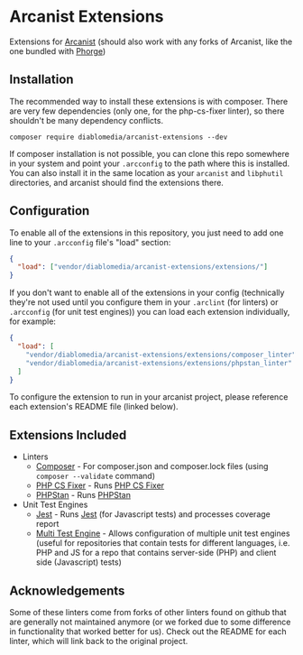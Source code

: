 # Arcanist Extensions

Extensions for [Arcanist](https://github.com/phacility/arcanist) (should also work with any forks of Arcanist, like the one bundled with [Phorge](https://github.com/phorgeit/arcanist))

## Installation

The recommended way to install these extensions is with composer. There are very few dependencies (only one, for the php-cs-fixer linter), so there shouldn't be many dependency conflicts.

`composer require diablomedia/arcanist-extensions --dev`

If composer installation is not possible, you can clone this repo somewhere in your system and point your `.arcconfig` to the path where this is installed. You can also install it in the same location as your `arcanist` and `libphutil` directories, and arcanist should find the extensions there.

## Configuration

To enable all of the extensions in this repository, you just need to add one line to your `.arcconfig` file's "load" section:

```json
{
  "load": ["vendor/diablomedia/arcanist-extensions/extensions/"]
}
```

If you don't want to enable all of the extensions in your config (technically they're not used until you configure them in your `.arclint` (for linters) or `.arcconfig` (for unit test engines)) you can load each extension individually, for example:

```json
{
  "load": [
    "vendor/diablomedia/arcanist-extensions/extensions/composer_linter",
    "vendor/diablomedia/arcanist-extensions/extensions/phpstan_linter"
  ]
}
```

To configure the extension to run in your arcanist project, please reference each extension's README file (linked below).

## Extensions Included

- Linters
  - [Composer](extensions/composer_linter/README.md) - For composer.json and composer.lock files (using `composer --validate` command)
  - [PHP CS Fixer](extensions/php_cs_fixer_linter/README.md) - Runs [PHP CS Fixer](https://github.com/PHP-CS-Fixer/PHP-CS-Fixer)
  - [PHPStan](extensions/phpstan_linter/README.md) - Runs [PHPStan](https://github.com/phpstan/phpstan)
- Unit Test Engines
  - [Jest](extensions/jest_unit_test_engine/README.md) - Runs [Jest](https://github.com/jestjs/jest) (for Javascript tests) and processes coverage report
  - [Multi Test Engine](extensions/multi_test_engine/README.md) - Allows configuration of multiple unit test engines (useful for repositories that contain tests for different languages, i.e. PHP and JS for a repo that contains server-side (PHP) and client side (Javascript) tests)

## Acknowledgements

Some of these linters come from forks of other linters found on github that are generally not maintained anymore (or we forked due to some difference in functionality that worked better for us). Check out the README for each linter, which will link back to the original project.
